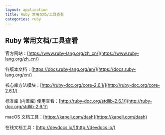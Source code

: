 ```yaml
---
layout: application
title: Ruby 常用文档/工具查看
categories: ruby
---
```

## Ruby 常用文档/工具查看

官方网站：[https://www.ruby-lang.org/zh_cn/](https://www.ruby-lang.org/zh_cn/)

各版本文档：[https://docs.ruby-lang.org/en/](https://docs.ruby-lang.org/en/)

核心库方法模块：[http://ruby-doc.org/core-2.6.1/](http://ruby-doc.org/core-2.6.1/)

标准库 (内置库) 使用查看：[http://ruby-doc.org/stdlib-2.6.1/](http://ruby-doc.org/stdlib-2.6.1/)

macOS 文档工具：[https://kapeli.com/dash](https://kapeli.com/dash)

在线文档工具：[http://devdocs.io/](http://devdocs.io/)

